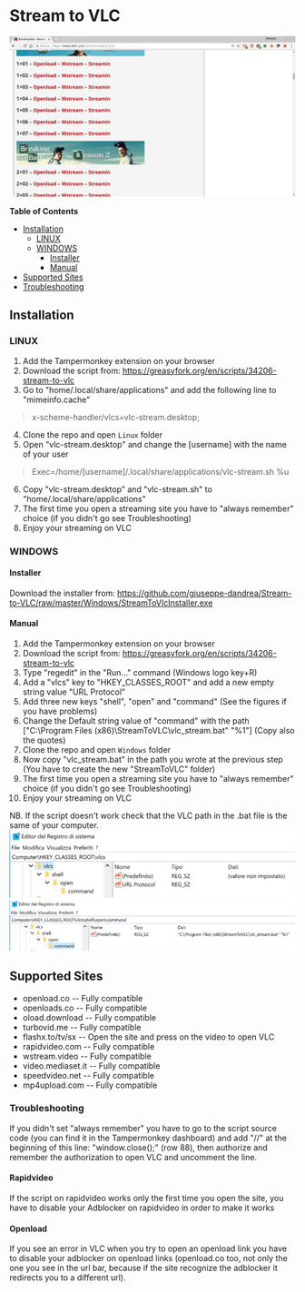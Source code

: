 # Stream to VLC

![alt text](https://github.com/giuseppe-dandrea/Stream-to-VLC/blob/master/img/StreamToVLC.gif "screen1")

**Table of Contents**

- [Installation](#installation)
	- [LINUX](#linux)
	- [WINDOWS](#windows)
		- [Installer](#installer)
		- [Manual](#manual)
- [Supported Sites](#supported-sites)
- [Troubleshooting](#troubleshooting)

## Installation

### LINUX

1. Add the Tampermonkey extension on your browser
2. Download the script from: <https://greasyfork.org/en/scripts/34206-stream-to-vlc>
3. Go to "home/.local/share/applications" and add the following line to "mimeinfo.cache"
> x-scheme-handler/vlcs=vlc-stream.desktop;
4. Clone the repo and open `Linux` folder
5. Open "vlc-stream.desktop" and change the [username] with the name of your user
> Exec=/home/[username]/.local/share/applications/vlc-stream.sh %u
6. Copy "vlc-stream.desktop" and "vlc-stream.sh" to "home/.local/share/applications"
7. The first time you open a streaming site you have to "always remember" choice (if you didn't go see Troubleshooting)
8. Enjoy your streaming on VLC

### WINDOWS

#### Installer
Download the installer from: <https://github.com/giuseppe-dandrea/Stream-to-VLC/raw/master/Windows/StreamToVlcInstaller.exe>

#### Manual
1. Add the Tampermonkey extension on your browser
2. Download the script from: <https://greasyfork.org/en/scripts/34206-stream-to-vlc>
3. Type "regedit" in the "Run..." command (Windows logo key+R)
4. Add a "vlcs" key to "HKEY_CLASSES_ROOT" and add a new empty string value "URL Protocol"
5. Add three new  keys "shell", "open" and "command" (See the figures if you have problems) 
6. Change the Default string value of "command" with the path ["C:\Program Files (x86)\StreamToVLC\vlc_stream.bat" "%1"] (Copy also the quotes)
7. Clone the repo and open `Windows` folder
8. Now copy "vlc_stream.bat" in the path you wrote at the previous step (You have to create the new "StreamToVLC" folder)
9. The first time you open a streaming site you have to "always remember" choice (if you didn't go see Troubleshooting)
10. Enjoy your streaming on VLC 

NB. If the script doesn't work check that the VLC path in the .bat file is the same of your computer. 
![alt text](https://github.com/giuseppe-dandrea/Stream-to-VLC/blob/master/img/screen1.png "screen1")
![alt text](https://github.com/giuseppe-dandrea/Stream-to-VLC/blob/master/img/screen2.png "screen2")

## Supported Sites

* openload.co		-- Fully compatible
* openloads.co		-- Fully compatible
* oload.download	-- Fully compatible
* turbovid.me		-- Fully compatible
* flashx.to/tv/sx	-- Open the site and press on the video to open VLC
* rapidvideo.com	-- Fully compatible
* wstream.video		-- Fully compatible
* video.mediaset.it	-- Fully compatible
* speedvideo.net	-- Fully compatible
* mp4upload.com		-- Fully compatible

### Troubleshooting

If you didn't set "always remember" you have to go to the script source code (you can find it in the Tampermonkey dashboard) and add "//" at the beginning of this line: "window.close();" (row 88), then authorize and remember the authorization to open VLC and uncomment the line.

#### Rapidvideo
If the script on rapidvideo works only the first time you open the site, you have to disable your Adblocker on rapidvideo in order to make it works

#### Openload
If you see an error in VLC when you try to open an openload link you have to disable your adblocker on openload links (openload.co too, not only the one you see in the url bar, because if the site recognize the adblocker it redirects you to a different url).
